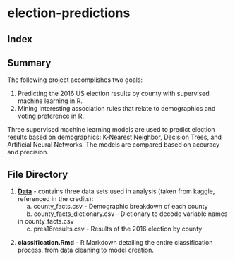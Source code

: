 # election-predictions

## Index 

## Summary 
The following project accomplishes two goals:  

  1. Predicting the 2016 US election results by county with supervised machine learning in R.
  2. Mining interesting association rules that relate to demographics and voting preference in R. 
  
Three supervised machine learning models are used to predict election results based on demographics: K-Nearest Neighbor, Decision Trees, and Artificial Neural Networks. The models are compared based on accuracy and precision. 

## File Directory

  1. [**Data**](https://github.com/ianjeffries/election-predictions/tree/master/Data) - contains three data sets used in analysis (taken from kaggle, referenced in the credits):  
     &nbsp;&nbsp;&nbsp;&nbsp;&nbsp;a. county_facts.csv - Demographic breakdown of each county  
     &nbsp;&nbsp;&nbsp;&nbsp;&nbsp;b. county_facts_dictionary.csv - Dictionary to decode variable names in county_facts.csv  
     &nbsp;&nbsp;&nbsp;&nbsp;&nbsp;c. pres16results.csv - Results of the 2016 election by county
  
  2. **classification.Rmd** - R Markdown detailing the entire classification process, from data cleaning to model creation. 


  
  
  

